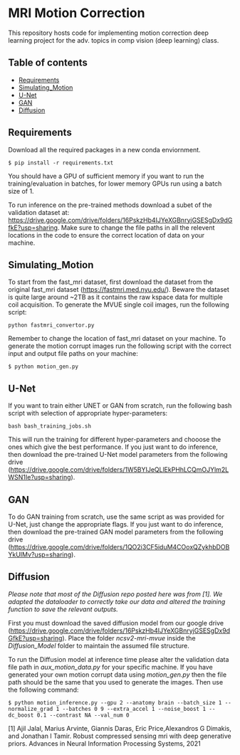 # MRI Motion Correction
This repository hosts code for implementing motion correction deep learning project for the adv. topics in comp vision (deep learning) class.

## Table of contents
* [Requirements](#Requirements)
* [Simulating_Motion](#Simulating_Motion)
* [U-Net](#U-Net)
* [GAN](#GAN)
* [Diffusion](#GAN)

## Requirements
Download all the required packages in a new conda enviornment. 
```
$ pip install -r requirements.txt 
```
You should have a GPU of sufficient memory if you want to run the training/evaluation in batches, for lower memory GPUs run using a batch size of 1. 

To run inference on the pre-trained methods download a subet of the validation dataset at: https://drive.google.com/drive/folders/16PskzHb4IJYeXGBnryjGSESgDx9dGfkE?usp=sharing. Make sure to change the file paths in all the relevent locations in the code to ensure the correct location of data on your machine. 

## Simulating_Motion
To start from the fast_mri dataset, first download the dataset from the original fast_mri dataset (<https://fastmri.med.nyu.edu/>). Beware the dataset is quite large around ~2TB as it contains the raw kspace data for multiple coil acquisition. To generate the MVUE single coil images, run the following script:
```
python fastmri_convertor.py
```
Remember to change the location of fast_mri dataset on your machine. 
To generate the motion corrupt images run the following script with the correct input and output file paths on your machine:
```
$ python motion_gen.py
```

## U-Net
If you want to train either UNET or GAN from scratch, run the following bash script with selection of appropriate hyper-parameters:
```
bash bash_training_jobs.sh
```
This will run the training for different hyper-parameters and chooose the ones which give the best performance. 
If you just want to do inference, then download the pre-trained U-Net model parameters from the following drive (<https://drive.google.com/drive/folders/1W5BYIJeQLlEkPHhLCQmOJYlm2LWSN1Ie?usp=sharing>).
## GAN
To do GAN training from scratch, use the same script as was provided for U-Net, just change the appropriate flags. 
If you just want to do inference, then download the pre-trained GAN model parameters from the following drive (<https://drive.google.com/drive/folders/1QO2i3CF5iduM4COoxQZykhbDOBYkUIMv?usp=sharing>).
## Diffusion
*Please note that most of the Diffusion repo posted here was from [1]. We adapted the dataloader to correctly take our data and altered the training function to save the relevant outputs.*

First you must download the saved diffusion model from our google drive (https://drive.google.com/drive/folders/16PskzHb4IJYeXGBnryjGSESgDx9dGfkE?usp=sharing). Place the folder *ncsv2-mri-mvue* inside the *Diffusion_Model* folder to maintain the assumed file structure.

To run the Diffusion model at inference time please alter the validation data file path in *aux_motion_data.py* for your specific machine. If you have generated your own motion corrupt data using *motion_gen.py* then the file path should be the same that you used to generate the images. Then use the following command:
```
$ python motion_inference.py --gpu 2 --anatomy brain --batch_size 1 --normalize_grad 1 --batches 0 9 --extra_accel 1 --noise_boost 1 --dc_boost 0.1 --contrast NA --val_num 0
```
[1] Ajil   Jalal,   Marius   Arvinte,   Giannis   Daras,   Eric   Price,Alexandros G Dimakis, and Jonathan I Tamir.  Robust compressed sensing mri with deep generative priors. Advances in Neural Information Processing Systems, 2021
